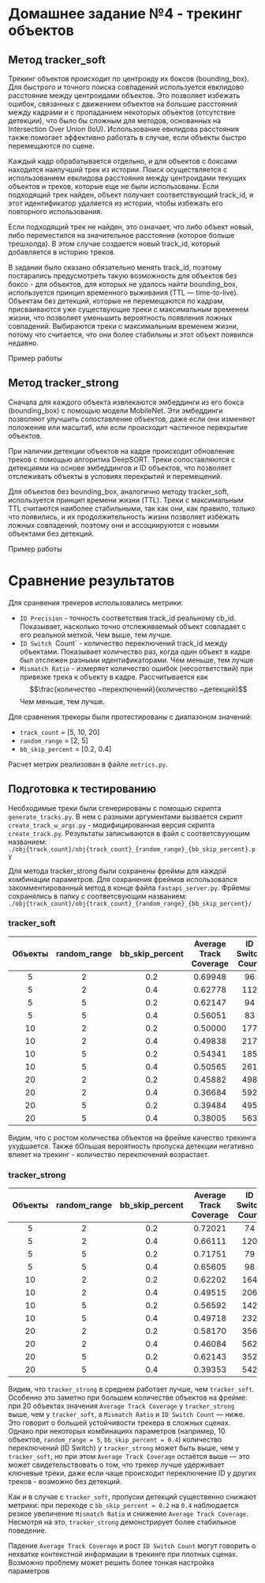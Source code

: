 # Домашнее задание №4 - трекинг объектов
## Метод tracker_soft

Трекинг объектов происходит по центроиду их боксов (bounding_box). Для быстрого и точного поиска совпадений используется евклидово расстояние между центроидами объектов. Это позволяет избежать ошибок, связанных с движением объектов на большие расстояния между кадрами и с пропаданием некоторых объектов (отсутствие детекции), что было бы сложным для методов, основанных на Intersection Over Union (IoU). Использование евклидова расстояния также помогает эффективно работать в случае, если объекты быстро перемещаются по сцене.

Каждый кадр обрабатывается отдельно, и для объектов с боксами находится наилучший трек из истории. Поиск осуществляется с использованием евклидова расстояния между центроидами текущих объектов и треков, которые еще не были использованы. Если подходящий трек найден, объект получает соответствующий track_id, и этот идентификатор удаляется из истории, чтобы избежать его повторного использования.

Если подходящий трек не найден, это означает, что либо объект новый, либо переместился на значительное расстояние (которое больше трешхолда). В этом случае создается новый track_id, который добавляется в историю треков.

В задании было сказано обязательно менять track_id, поэтому постарались предусмотреть такую возможность для объектов без боксо - для объектов, для которых не удалось найти bounding_box, используется принцип временного выживания (TTL — time-to-live). Объектам без детекций, которые не перемещаются по кадрам, присваиваются уже существующие треки с максимальным временем жизни, что позволяет уменьшить вероятность появления ложных совпадений. Выбираются треки с максимальным временем жизни, потому что считается, что они более стабильны и этот объект появился недавно.

Пример работы
## Метод tracker_strong

Сначала для каждого объекта извлекаются эмбеддинги из его бокса (bounding_box) с помощью модели MobileNet. Эти эмбеддинги позволяют улучшить сопоставление объектов, даже если они изменяют положение или масштаб, или если происходит частичное перекрытие объектов.

При наличии детекции объектов на кадре происходит обновление треков с помощью алгоритма DeepSORT. Треки сопоставляются с детекциями на основе эмбеддингов и ID объектов, что позволяет отслеживать объекты в условиях перекрытий и перемещений.

Для объектов без bounding_box, аналогично методу tracker_soft, используется принцип времени жизни (TTL). Треки с максимальным TTL считаются наиболее стабильными, так как они, как правило, только что появились, и их продолжительность жизни позволяет избежать ложных совпадений, поэтому они и ассоциируются с новыми объектами без детекций.

Пример работы
# Сравнение результатов
Для сранвения трекеров использовались метрики:
-  `ID Precision` - точность соответствия track_id реальному cb_id. Показывает, насколько точно отслеживаемый объект совпадает с его реальной меткой. Чем выше, тем лучше.
- `ID Switch `Count` - количество переключений track_id между объектами. Показывает количество раз, когда один объект в кадре был отслежен разными идентификаторами. Чем меньше, тем лучше
- `Mismatch Ratio` - измеряет количество ошибок (несоответствий) при привязке трека к объекту в кадре. Рассчитывается как $$\frac{количество ~переключений}{количество ~детекций}$$ Чем меньше, тем лучше.

Для сравнения трекеры были протестированы с диапазоном значений:
- `track_count` = [5, 10, 20]
- `random_range` = [2, 5]
- `bb_skip_percent` = [0.2, 0.4]

Расчет метрик реализован в файле `metrics.py`.

## Подготовка к тестированию
Необходимые треки были сгенерированы с помощью скрипта `generate_tracks.py`. В нем с разными аргументами вызвается скрипт `create_track_w_args.py` - модифицированная версия скрипта `create_track.py`. Результаты записываются в файл с соответсвуующим названием: `./obj{track_count}/obj{track_count}_{random_range}_{bb_skip_percent}.py`

Для метода tracker_strong были сохранены фреймы для каждой комбинации параметров. Для сохранения фреймов использовался закомментированный метод в конце файла `fastapi_server.py`. Фрйемы сохранялись в папку с соответсвующим названием: `./obj{track_count}/obj{track_count}_{random_range}_{bb_skip_percent}/`
### tracker_soft

| Объекты | random_range | bb_skip_percent | Average Track Coverage | ID Switch Count | Mismatch Ratio |
|:-------:|:------------:|:---------------:|:------------:|:---------------:|:--------------:|
|   5     |      2       |       0.2       |   0.69948    |       96        |     0.59627    |
|   5     |      2       |       0.4       |   0.62778    |      112        |     1.02752    |
|   5     |      5       |       0.2       |   0.62147    |       94        |     0.69630    |
|   5     |      5       |       0.4       |   0.56051    |       83        |     0.90217    |
|  10     |      2       |       0.2       |   0.50000    |      177        |     0.67045    |
|  10     |      2       |       0.4       |   0.49838    |      217        |     1.11856    |
|  10     |      5       |       0.2       |   0.54341    |      185        |     0.72835    |
|  10     |      5       |       0.4       |   0.50565    |      261        |     1.24880    |
|  20     |      2       |       0.2       |   0.45882    |      498        |     0.79680    |
|  20     |      2       |       0.4       |   0.36684    |      592        |     1.32438    |
|  20     |      5       |       0.2       |   0.39484    |      495        |     0.85492    |
|  20     |      5       |       0.4       |   0.38005    |      563        |     1.23465    |

Видим, что с ростом количества объектов на фрейме качество трекинга ухудшается. Также бОльшая вероятность пропуска детекции негативно влияет на трекинг - количество переключений возрастает.
### tracker_strong


| Объекты | random_range | bb_skip_percent | Average Track Coverage | ID Switch Count | Mismatch Ratio |
|:-------:|:------------:|:---------------:|:------------:|:---------------:|:--------------:|
|   5     |      2       |       0.2       |   0.72021    |       74        |     0.45963    |
|   5     |      2       |       0.4       |   0.66111    |      120        |     1.10092    |
|   5     |      5       |       0.2       |   0.71751    |       79        |     0.58519    |
|   5     |      5       |       0.4       |   0.65605    |       98        |     1.06522    |
|  10     |      2       |       0.2       |   0.62202    |      164        |     0.62121    |
|  10     |      2       |       0.4       |   0.49515    |      206        |     1.06186    |
|  10     |      5       |       0.2       |   0.56592    |      142        |     0.55906    |
|  10     |      5       |       0.4       |   0.49718    |      232        |     1.11005    |
|  20     |      2       |       0.2       |   0.58170    |      356        |     0.56960    |
|  20     |      2       |       0.4       |   0.46084    |      562        |     1.25727    |
| 20      | 5            | 0.2             | 0.62143      | 352             | 0.60794        |
| 20      | 5            | 0.4             | 0.39353      | 542             | 1.188596       |

Видим, что `tracker_strong` в среднем работает лучше, чем `tracker_soft`. Особенно это заметно при большем количестве объектов на фрейме: при 20 объектах значения `Average Track Coverage` у `tracker_strong` выше, чем у `tracker_soft`, а `Mismatch Ratio` и `ID Switch Count` — ниже. Это говорит о большей устойчивости трекера в сложных сценах. Однако при некоторых комбинациях параметров (например, 10 объектов, `random_range = 5`, `bb_skip_percent = 0.4`) количество переключений (ID Switch) у `tracker_strong` может быть выше, чем у `tracker_soft`, но при этом `Average Track Coverage` остаётся выше — это может свидетельствовать о том, что трекер лучше удерживает ключевые треки, даже если чаще происходит переключение ID у других треков - возможно без детекций.

Как и в случае с `tracker_soft`, пропуски детекций существенно снижают метрики: при переходе с `bb_skip_percent = 0.2` на `0.4` наблюдается резкое увеличение `Mismatch Ratio` и снижение `Average Track Coverage`. Несмотря на это, `tracker_strong` демонстрирует более стабильное поведение.

Падение `Average Track Coverage` и рост `ID Switch Count` могут говорить о нехватке контекстной информации в трекинге при плотных сценах. Возможно проблему может решить более тонкая настройка параметров
